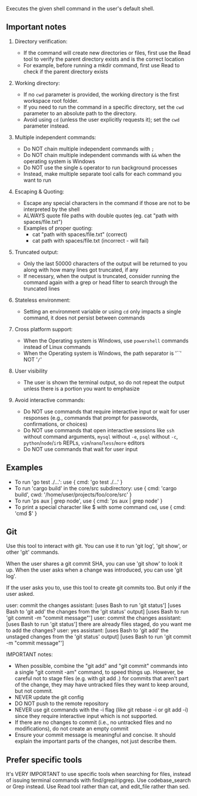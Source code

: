 Executes the given shell command in the user's default shell.

## Important notes

1. Directory verification:
   - If the command will create new directories or files, first use the Read tool to verify the parent directory exists and is the correct location
   - For example, before running a mkdir command, first use Read to check if the parent directory exists

2. Working directory:
   - If no `cwd` parameter is provided, the working directory is the first workspace root folder.
   - If you need to run the command in a specific directory, set the `cwd` parameter to an absolute path to the directory.
   - Avoid using `cd` (unless the user explicitly requests it); set the `cwd` parameter instead.

3. Multiple independent commands:
   - Do NOT chain multiple independent commands with `;`
   - Do NOT chain multiple independent commands with `&&` when the operating system is Windows
   - Do NOT use the single `&` operator to run background processes
   - Instead, make multiple separate tool calls for each command you want to run

4. Escaping & Quoting:
   - Escape any special characters in the command if those are not to be interpreted by the shell
   - ALWAYS quote file paths with double quotes (eg. cat "path with spaces/file.txt")
   - Examples of proper quoting:
     - cat "path with spaces/file.txt" (correct)
     - cat path with spaces/file.txt (incorrect - will fail)

5. Truncated output:
   - Only the last 50000 characters of the output will be returned to you along with how many lines got truncated, if any
   - If necessary, when the output is truncated, consider running the command again with a grep or head filter to search through the truncated lines

6. Stateless environment:
   - Setting an environment variable or using `cd` only impacts a single command, it does not persist between commands

7. Cross platform support:
    - When the Operating system is Windows, use `powershell` commands instead of Linux commands
    - When the Operating system is Windows, the path separator is '``' NOT '`/`'

8. User visibility
    - The user is shown the terminal output, so do not repeat the output unless there is a portion you want to emphasize

9. Avoid interactive commands:
   - Do NOT use commands that require interactive input or wait for user responses (e.g., commands that prompt for passwords, confirmations, or choices)
   - Do NOT use commands that open interactive sessions like `ssh` without command arguments, `mysql` without `-e`, `psql` without `-c`, `python`/`node`/`irb` REPLs, `vim`/`nano`/`less`/`more` editors
   - Do NOT use commands that wait for user input

## Examples

- To run 'go test ./...': use { cmd: 'go test ./...' }
- To run 'cargo build' in the core/src subdirectory: use { cmd: 'cargo build', cwd: '/home/user/projects/foo/core/src' }
- To run 'ps aux | grep node', use { cmd: 'ps aux | grep node' }
- To print a special character like $ with some command `cmd`, use { cmd: 'cmd \$' }

## Git

Use this tool to interact with git. You can use it to run 'git log', 'git show', or other 'git' commands.

When the user shares a git commit SHA, you can use 'git show' to look it up. When the user asks when a change was introduced, you can use 'git log'.

If the user asks you to, use this tool to create git commits too. But only if the user asked.

<git-example>
user: commit the changes
assistant: [uses Bash to run 'git status']
[uses Bash to 'git add' the changes from the 'git status' output]
[uses Bash to run 'git commit -m "commit message"']
</git-example>

<git-example>
user: commit the changes
assistant: [uses Bash to run 'git status']
there are already files staged, do you want me to add the changes?
user: yes
assistant: [uses Bash to 'git add' the unstaged changes from the 'git status' output]
[uses Bash to run 'git commit -m "commit message"']
</git-example>

IMPORTANT notes:

- When possible, combine the "git add" and "git commit" commands into a single "git commit -am" command, to speed things up. However, be careful not to stage files (e.g. with git add .) for commits that aren't part of the change, they may have untracked files they want to keep around, but not commit.
- NEVER update the git config
- DO NOT push to the remote repository
- NEVER use git commands with the -i flag (like git rebase -i or git add -i) since they require interactive input which is not supported.
- If there are no changes to commit (i.e., no untracked files and no modifications), do not create an empty commit
- Ensure your commit message is meaningful and concise. It should explain the important parts of the changes, not just describe them.

## Prefer specific tools

It's VERY IMPORTANT to use specific tools when searching for files, instead of issuing terminal commands with find/grep/ripgrep. Use codebase_search or Grep instead. Use Read tool rather than cat, and edit_file rather than sed.
